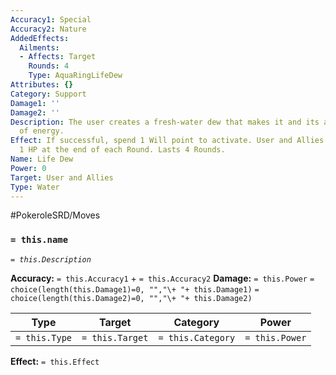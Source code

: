 ```yaml
---
Accuracy1: Special
Accuracy2: Nature
AddedEffects:
  Ailments:
  - Affects: Target
    Rounds: 4
    Type: AquaRingLifeDew
Attributes: {}
Category: Support
Damage1: ''
Damage2: ''
Description: The user creates a fresh-water dew that makes it and its allies full
  of energy.
Effect: If successful, spend 1 Will point to activate. User and Allies in Range heal
  1 HP at the end of each Round. Lasts 4 Rounds.
Name: Life Dew
Power: 0
Target: User and Allies
Type: Water
---
```


#PokeroleSRD/Moves

### `= this.name` 
*`= this.Description`*

**Accuracy:** `= this.Accuracy1` + `= this.Accuracy2`
**Damage:** `= this.Power` `= choice(length(this.Damage1)=0, "","\+ "+ this.Damage1)` `= choice(length(this.Damage2)=0, "","\+ "+ this.Damage2)`

| Type          | Target          | Category          | Power          |
| ------------- | --------------- | ----------------  | -------------- |
| `= this.Type` | `= this.Target` | `= this.Category` | `= this.Power` | 

**Effect:** `= this.Effect`